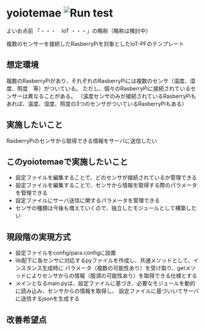 # yoiotemae <img alt="Run test" src="https://github.com/motohidentaku/yoiotemae/workflows/CI/badge.svg"></a>
よいお点前
「・・・　IoT ・・・」の略称（略称は検討中）

複数のセンサーを接続したRasberryPiを対象としたIoT-PFのテンプレート

## 想定環境
複数のRasberryPiがあり、それぞれのRasberryPiには複数のセンサ（温度、湿度、照度　等）がついている。
ただし、個々のRasberryPiに接続されているセンサーは異なることがある。
（温度センサのみが接続されているRasberryPiもあれば、温度、湿度、照度の3つのセンサがついているRasberryPiもある）

## 実施したいこと
RasberryPiのセンサから取得できる情報をサーバに送信したい

## このyoiotemaeで実施したいこと
- 設定ファイルを編集することで、どのセンサが接続されているか管理できる
- 設定ファイルを編集することで、センサから情報を取得する際のパラメータを管理できる
- 設定ファイルにサーバ送信に関するパラメータを管理できる
- センサの種類は今後も増えていくので、独立したモジュールとして構築したい

## 現段階の実現方式
- 設定ファイルをconfig/para.configに設置
- lib配下に各センサに対応するpyファイルを作成し、共通メソッドとして、インスタンス生成時に
パラメータ（複数の可能性あり）を受け取り、getメソッドによりセンサからの情報（服須の可能性あり）を取得できる仕様とする
- メインとなるmain.pyは、設定ファイルに基づき、必要なモジュールを動的に読み込み、センサからの情報を取得し、
設定ファイルに基づいいてサーバに送信するjsonを生成する

## 改善希望点
